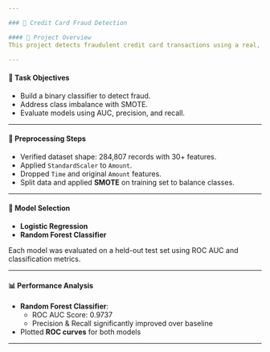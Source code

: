 ```yaml
---

### 📘 Credit Card Fraud Detection

#### 🧾 Project Overview  
This project detects fraudulent credit card transactions using a real, anonymized dataset. Due to severe class imbalance, SMOTE was used for oversampling the minority class.

---
```


#### 🎯 Task Objectives  
- Build a binary classifier to detect fraud.  
- Address class imbalance with SMOTE.  
- Evaluate models using AUC, precision, and recall.

---

#### 🧹 Preprocessing Steps  
- Verified dataset shape: 284,807 records with 30+ features.  
- Applied `StandardScaler` to `Amount`.  
- Dropped `Time` and original `Amount` features.  
- Split data and applied **SMOTE** on training set to balance classes.

---

#### 🤖 Model Selection  
- **Logistic Regression**  
- **Random Forest Classifier**

Each model was evaluated on a held-out test set using ROC AUC and classification metrics.

---

#### 📊 Performance Analysis  
- **Random Forest Classifier**:  
  - ROC AUC Score: 0.9737  
  - Precision & Recall significantly improved over baseline  
- Plotted **ROC curves** for both models

---
